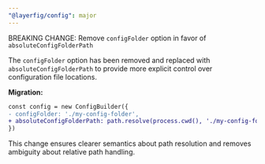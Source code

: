 ```yaml
---
"@layerfig/config": major
---
```


BREAKING CHANGE: Remove `configFolder` option in favor of `absoluteConfigFolderPath`

The `configFolder` option has been removed and replaced with `absoluteConfigFolderPath` to provide more explicit control over configuration file locations.

**Migration:**


```diff
const config = new ConfigBuilder({
- configFolder: './my-config-folder',
+ absoluteConfigFolderPath: path.resolve(process.cwd(), './my-config-folder')
})
```

This change ensures clearer semantics about path resolution and removes ambiguity about relative path handling.